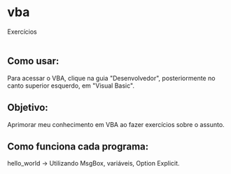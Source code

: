 # vba
Exercícios
<br> <br>

## Como usar:
Para acessar o VBA, clique na guia "Desenvolvedor", posteriormente no canto superior esquerdo, em "Visual Basic". <br>

## Objetivo:
Aprimorar meu conhecimento em VBA ao fazer exercícios sobre o assunto. <br>

## Como funciona cada programa: 
hello_world -> Utilizando MsgBox, variáveis, Option Explicit. <br> <br>
